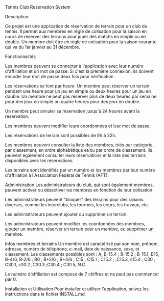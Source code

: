 Tennis Club Reservation System


Description

Ce projet est une application de réservation de terrain pour un club de tennis. Il permet aux membres en règle de cotisation pour la saison en cours de réserver des terrains pour jouer des matchs en simple ou en double. Un membre doit être en règle de cotisation pour la saison courante qui va du 1er janvier au 31 décembre.





Fonctionnalités

Les membres peuvent se connecter à l'application avec leur numéro d'affiliation et un mot de passe. Si c'est la première connexion, ils doivent encoder leur mot de passe deux fois pour vérification.

Les réservations se font par heure. Un membre peut réserver un terrain pendant une heure pour un jeu en simple ou deux heures pour un jeu en double. Un membre ne peut pas réserver plus de deux heures par semaine pour des jeux en simple ou quatre heures pour des jeux en double.

Un membre peut annuler sa réservation jusqu'à 24 heures avant la réservation.

Les membres peuvent modifier leurs coordonnées et leur mot de passe.

Les réservations de terrain sont possibles de 9h à 22h.

Les membres peuvent consulter la liste des membres, triés par catégorie, par classement, en ordre alphabétique et/ou par ordre de classement. Ils peuvent également consulter leurs réservations et la liste des terrains disponibles avec les réservations.

Les terrains sont identifiés par un numéro et les membres par leur numéro d'affiliation à l'Association Fédéral de Tennis (AFT).



Administration
Les administrateurs du club, qui sont également membres, peuvent activer ou désactiver les membres en fonction de leur cotisation.

Les administrateurs peuvent "bloquer" des terrains pour des raisons diverses, comme les interclubs, les tournois, les cours, les travaux, etc.

Les administrateurs peuvent ajouter ou supprimer un terrain.

Les administrateurs peuvent modifier les coordonnées des membres, ajouter un membre, réserver un terrain pour un membre, ou supprimer un membre.




Infos membres et terrains
Un membre est caractérisé par son nom, prénom, adresse, numéro de téléphone, e-mail, date de naissance, sexe, et classement. Les classements possibles sont : A, B-15.4 ; B-15.2 ; B-15.1, B15, B-4/6, B-2/6 ; B0 ; B+2/6 ; B+4/6 ; C15 ; C15.1 ; C15.2 ; ;C15.3, c15.4 ; C30 ; C30.1, c30.2 ;C30.3 ;C30.4 ; C30.5, N.C.

Le numéro d’affiliation est composé de 7 chiffres et ne peut pas commencer par 0.




Installation et Utilisation
Pour installer et utiliser l'application, suivez les instructions dans le fichier INSTALL.md
